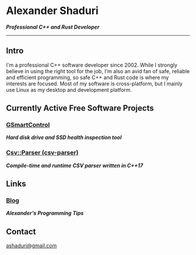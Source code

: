 # Alexander Shaduri

***Professional C++ and Rust Developer***

---

## Intro

I'm a professional C++ software developer since 2002. While I strongly believe in using the right tool for the job, I'm also an avid fan of safe, reliable and efficient programming, so safe C++ and Rust code is where my interests are focused. Most of my software is cross-platform, but I mainly use Linux as my desktop and development platform.

## Currently Active Free Software Projects

### [GSmartControl](https://gsmartcontrol.shaduri.dev)
***Hard disk drive and SSD health inspection tool***


### [Csv::Parser (csv-parser)](https://github.com/ashaduri/csv-parser)
***Compile-time and runtime CSV parser written in C++17***

## Links

### [Blog](https://blog.shaduri.dev)
***Alexander's Programming Tips***

## Contact

[ashaduri@gmail.com](mailto:ashaduri@gmail.com)
